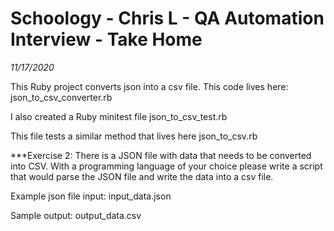 # Schoology - Chris L - QA Automation Interview - Take Home
*11/17/2020*

This Ruby project converts json into a csv file.  This code lives here: json\_to\_csv\_converter.rb

I also created a Ruby minitest file json\_to\_csv\_test.rb

This file tests a similar method that lives here json\_to\_csv.rb

***Exercise 2: There is a JSON file with data that needs to be converted into CSV. With a programming language of your choice please write a script that would parse the JSON file and write the data into a csv file.

Example json file input: input\_data.json

Sample output: output\_data.csv
